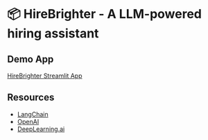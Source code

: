# 📦 HireBrighter - A LLM-powered hiring assistant

## Demo App

[HireBrighter Streamlit App](https://hirefire.streamlit.app/)

## Resources

- [LangChain](https://hirefire.streamlit.app/)
- [OpenAI](https://platform.openai.com/)
- [DeepLearning.ai](https://www.deeplearning.ai/courses/)
